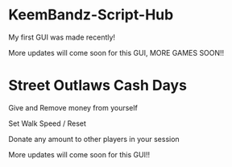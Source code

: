 # KeemBandz-Script-Hub

My first GUI was made recently!

More updates will come soon for this GUI, MORE GAMES SOON!!

# Street Outlaws Cash Days

Give and Remove money from yourself

Set Walk Speed / Reset

Donate any amount to other players in your session


More updates will come soon for this GUI!!
